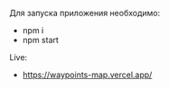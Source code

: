 Для запуска приложения необходимо:  
- npm i
- npm start

Live:  
- https://waypoints-map.vercel.app/
